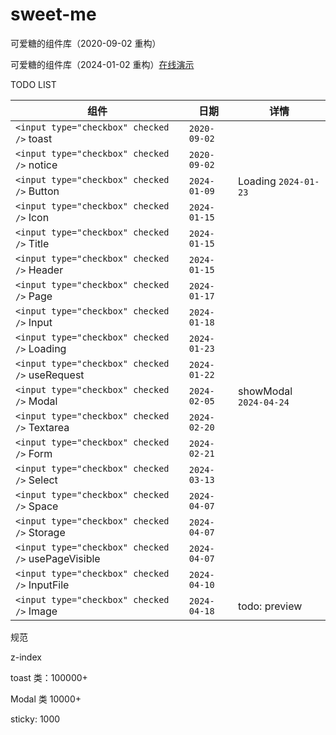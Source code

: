 # sweet-me

可爱糖的组件库（2020-09-02 重构）

可爱糖的组件库（2024-01-02 重构）[在线演示](https://dododawn.com/sweet-me/)

TODO LIST

<div class="table-wrapper" markdown="block">
<div class="table-inner" markdown="block">

| 组件                                                 | 日期           | 详情                     |
| ---------------------------------------------------- | -------------- | ------------------------ |
| `<input type="checkbox" checked />` toast          | `2020-09-02` |                          |
| `<input type="checkbox" checked />` notice         | `2020-09-02` |                          |
| `<input type="checkbox" checked />` Button         | `2024-01-09` | Loading `2024-01-23`   |
| `<input type="checkbox" checked />` Icon           | `2024-01-15` |                          |
| `<input type="checkbox" checked />` Title          | `2024-01-15` |                          |
| `<input type="checkbox" checked />` Header         | `2024-01-15` |                          |
| `<input type="checkbox" checked />` Page           | `2024-01-17` |                          |
| `<input type="checkbox" checked />` Input          | `2024-01-18` |                          |
| `<input type="checkbox" checked />` Loading        | `2024-01-23` |                          |
| `<input type="checkbox" checked />` useRequest     | `2024-01-22` |                          |
| `<input type="checkbox" checked />` Modal          | `2024-02-05` | showModal `2024-04-24` |
| `<input type="checkbox" checked />` Textarea       | `2024-02-20` |                          |
| `<input type="checkbox" checked />` Form           | `2024-02-21` |                          |
| `<input type="checkbox" checked />` Select         | `2024-03-13` |                          |
| `<input type="checkbox" checked />` Space          | `2024-04-07` |                          |
| `<input type="checkbox" checked />` Storage        | `2024-04-07` |                          |
| `<input type="checkbox" checked />` usePageVisible | `2024-04-07` |                          |
| `<input type="checkbox" checked />` InputFile      | `2024-04-10` |                          |
| `<input type="checkbox" checked />` Image          | `2024-04-18` | todo: preview            |

</div>
</div>



规范

z-index

toast 类：100000+

Modal 类 10000+

sticky: 1000
